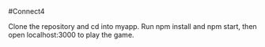 #Connect4

Clone the repository and cd into myapp.
Run npm install and npm start, then open localhost:3000 to play the game.
